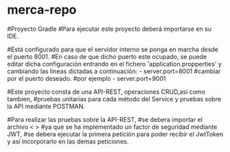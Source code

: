# merca-repo

#Proyecto Gradle
#Para ejecutar este proyecto deberá importarse en su IDE.

#Está configurado para que el servidor interno se ponga en marcha desde el puerto 8001.
#En caso de que dicho puerto este ocupado, se puede editar dicha configuración entrando en el fichero 'application.propperties' y cambiando las lineas dictadas a continuación:
    - server.port=8001
 #cambiar por el puerto deseado.
 #por ejemplo
    - server.port=9001

#Este proyecto consta de una API-REST, operaciones CRUD,así como tambien,
#pruebas unitarias para cada método del Service y pruebas sobre la API mediante POSTMAN.

#Para realizar las pruebas sobre la API-REST,
#se debera importar el archivo < > 
#ya que se ha implementado un factor de seguridad mediante JWT,
#se debera ejecutar la primera petición para poder recibir el JwtToken y así incorporarlo en las demas peticiones.
